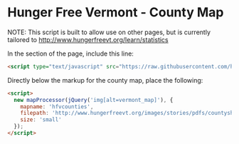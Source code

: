 # Hunger Free Vermont - County Map

NOTE: This script is built to allow use on other pages, but is currently tailored
to http://www.hungerfreevt.org/learn/statistics

In the <head> section of the page, include this line:

```html
<script type="text/javascript" src="https://raw.githubusercontent.com/hungerfreevermont/countymap/master/map_processor.js"></script>
```

Directly below the markup for the county map, place the following:

```html
<script>
  new mapProcessor(jQuery('img[alt=vermont_map]'), {
    mapname: 'hfvcounties',
    filepath: 'http://www.hungerfreevt.org/images/stories/pdfs/countysheets/',
    size: 'small'
  });
</script>
```
